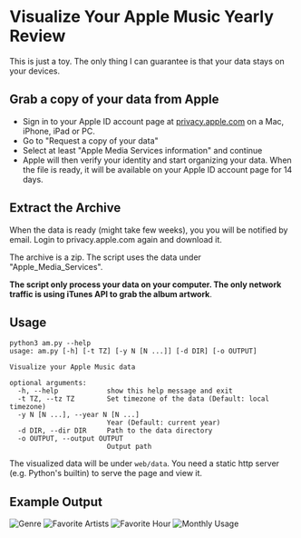 # Visualize Your Apple Music Yearly Review

This is just a toy. The only thing I can guarantee is that your data stays on your devices.

## Grab a copy of your data from Apple

* Sign in to your Apple ID account page at [privacy.apple.com](https://privacy.apple.com/) on a Mac, iPhone, iPad or PC.
* Go to "Request a copy of your data"
* Select at least "Apple Media Services information" and continue
* Apple will then verify your identity and start organizing your data. When the file is ready, it will be available on your Apple ID account page for 14 days.

## Extract the Archive

When the data is ready (might take few weeks), you you will be notified by email. Login to privacy.apple.com again and download it.

The archive is a zip. The script uses the data under "Apple_Media_Services".

**The script only process your data on your computer. The only network traffic is using iTunes API to grab the album artwork**.

## Usage

```
python3 am.py --help
usage: am.py [-h] [-t TZ] [-y N [N ...]] [-d DIR] [-o OUTPUT]

Visualize your Apple Music data

optional arguments:
  -h, --help            show this help message and exit
  -t TZ, --tz TZ        Set timezone of the data (Default: local timezone)
  -y N [N ...], --year N [N ...]
                        Year (Default: current year)
  -d DIR, --dir DIR     Path to the data directory
  -o OUTPUT, --output OUTPUT
                        Output path
```

The visualized data will be under `web/data`. You need a static http server (e.g. Python's builtin) to serve the page and view it.

## Example Output

![Genre](img/genre.png)
![Favorite Artists](img/singers.png)
![Favorite Hour](img/hourly.png)
![Monthly Usage](img/monthly.png)
